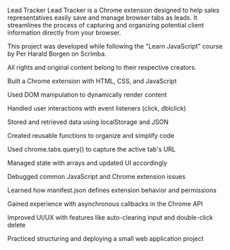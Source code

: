 Lead Tracker
Lead Tracker is a Chrome extension designed to help sales representatives easily save and manage browser tabs as leads. It streamlines the process of capturing and organizing potential client information directly from your browser.

This project was developed while following the "Learn JavaScript" course by Per Harald Borgen on Scrimba.

All rights and original content belong to their respective creators.

Built a Chrome extension with HTML, CSS, and JavaScript

Used DOM manipulation to dynamically render content

Handled user interactions with event listeners (click, dblclick)

Stored and retrieved data using localStorage and JSON

Created reusable functions to organize and simplify code

Used chrome.tabs.query() to capture the active tab's URL

Managed state with arrays and updated UI accordingly

Debugged common JavaScript and Chrome extension issues

Learned how manifest.json defines extension behavior and permissions

Gained experience with asynchronous callbacks in the Chrome API

Improved UI/UX with features like auto-clearing input and double-click delete

Practiced structuring and deploying a small web application project
